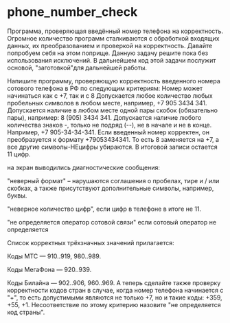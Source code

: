 # phone_number_check
Программа, проверяющая введённый номер телефона на корректность.
Огромное количество программ сталкиваются с обработкой входящих данных, их преобразованием и проверкой на корректность. Давайте попробуем себя на этом поприще. Данную задачу решите пока без использования исключений. В дальнейшем код этой задачи послужит основой, "заготовкой"для дальнейшей работы.

Напишите программу, проверяющую корректность введенного номера сотового телефона в РФ по следующим критериям:
Номер может начинаться как с +7, так и с 8
Допускается любое количество любых пробельных символов в любом месте, например, +7 905 3434   341.
Допускается наличие в любом месте одной пары скобок (обязательно пары), например: 8 (905) 3434 341.
Допускается наличие любого количества знаков -, только не подряд (--), не в начале и не в конце. Например, +7 905-34-34-341.
Если введенный номер корректен, он преобразуется к формату +79053434341. То есть 8 заменяется на +7, а все другие символы-НЕцифры убираются. В итоговой записи остается 11 цифр.

на экран выводились диагностические сообщения:

"неверный формат" – нарушаются соглашения о пробелах, тире и / или скобках, а также присутствуют дополнительные символы, например, буквы.

"неверное количество цифр", если цифр в телефоне в итоге не 11. 

"не определяется оператор сотовой связи" если сотовый оператор не определяется

Список корректных трёхзначных значений прилагается:

Коды МТС — 910..919, 980..989.

Коды МегаФона — 920..939.

Коды Билайна — 902..906, 960..969.
А теперь сделайте также проверку корректности кодов стран в случае, когда номер телефона начинается с "+", то есть допустимыми являются не только +7, но и такие коды: +359, +55, +1.
Несоответствие по этому критерию назовите "не определяется код страны".
